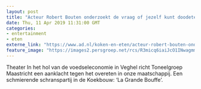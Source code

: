 ```yaml
---
layout: post
title: "Acteur Robert Bouten onderzoekt de vraag of jezelf kunt doodeten"
date: Thu, 11 Apr 2019 11:31:00 GMT
categories: 
- entertainment 
- eten 
externe_link: "https://www.ad.nl/koken-en-eten/acteur-robert-bouten-onderzoekt-de-vraag-of-jezelf-kunt-doodeten~a833bab0/"
feature_image: "https://images2.persgroep.net/rcs/R3micq6iaiJcO1INwagmmwXLKAg/diocontent/145225818/_fitwidth/400/?appId=21791a8992982cd8da851550a453bd7f&quality=0.7"
---
```


Theater In het hol van de voedseleconomie in Veghel richt Toneelgroep Maastricht een aanklacht tegen het overeten in onze maatschappij. Een schmierende schranspartij in de Koekbouw: ‘La Grande Bouffe’.

